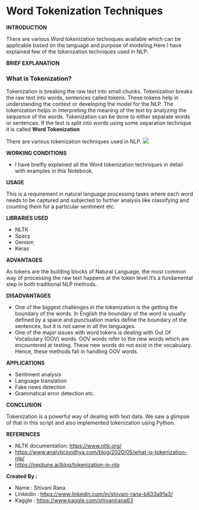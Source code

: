 # Word Tokenization Techniques 


**INTRODUCTION**

There are various Word tokenization techniques available which can be applicable based on the language and purpose of modeling.Here I have explained few of the tokenization techniques used in NLP.


**BRIEF EXPLANATION**

### What is Tokenization?
Tokenization is breaking the raw text into small chunks. Tokenization breaks the raw text into words, sentences called tokens. These tokens help in understanding the context or developing the model for the NLP. The tokenization helps in interpreting the meaning of the text by analyzing the sequence of the words.
Tokenization can be done to either separate words or sentences. If the text is split into words using some separation technique it is called **Word Tokenization**

There are various tokenization techniques used in NLP.
![](https://miro.medium.com/max/945/1*FTEu803GEsNrNslvY1RbXQ.png)

**WORKING CONDITIONS**
- I have breifly explained all the Word tokenization techniques in detail with examples in this Notebook.


**USAGE**

 This is a requirement in natural language processing tasks where each word needs to be captured and subjected to further analysis like classifying and counting them for a particular sentiment etc.


**LIBRARIES USED**
 - NLTK
 - Spacy
 - Genism
 - Keras

**ADVANTAGES**

As tokens are the building blocks of Natural Language, the most common way of processing the raw text happens at the token level.It’s a fundamental step in both traditional NLP methods.


**DISADVANTAGES**

- One of the biggest challenges in the tokenization is the getting the boundary of the words. In English the boundary of the word is usually defined by a space and punctuation marks define the boundary of the sentences, but it is not same in all the languages. 
- One of the major issues with word tokens is dealing with Out Of Vocabulary (OOV) words. OOV words refer to the new words which are encountered at testing. These new words do not exist in the vocabulary. Hence, these methods fail in handling OOV words.

**APPLICATIONS**
- Sentiment analysis
- Language translation
- Fake news detection
- Grammatical error detection etc.

**CONCLUSION**

Tokenization is a powerful way of dealing with text data. We saw a glimpse of that in this script and also implemented tokenization using Python.

**REFERENCES**

- NLTK documentation: https://www.nltk.org/
- https://www.analyticsvidhya.com/blog/2020/05/what-is-tokenization-nlp/
- https://neptune.ai/blog/tokenization-in-nlp

**Created By :**

- Name : Shivani Rana
- LinkedIn : https://www.linkedin.com/in/shivani-rana-b833a91a3/
- Kaggle : https://www.kaggle.com/shivanirana63
